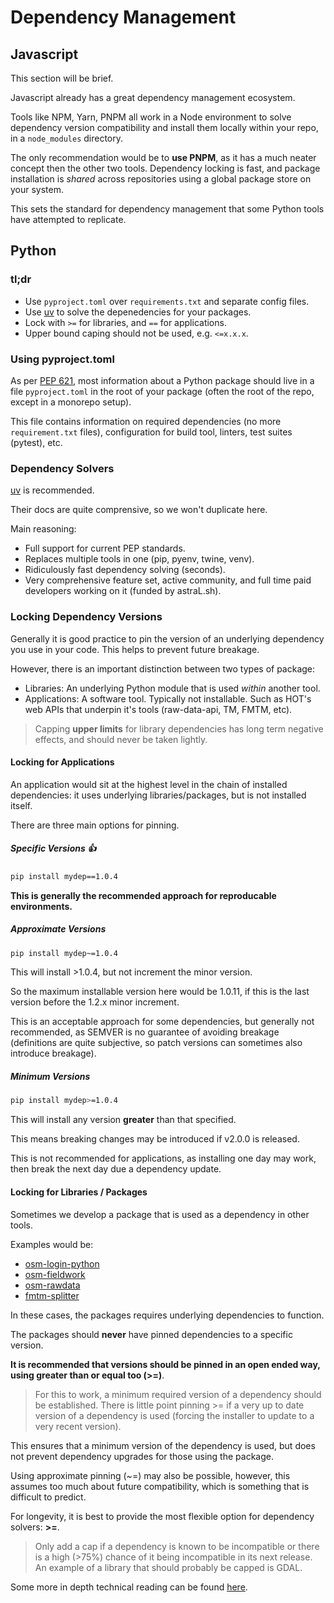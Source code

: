 # Dependency Management

## Javascript

This section will be brief.

Javascript already has a great dependency management ecosystem.

Tools like NPM, Yarn, PNPM all work in a Node environment to
solve dependency version compatibility and install them locally
within your repo, in a `node_modules` directory.

The only recommendation would be to **use PNPM**, as it has a much neater
concept then the other two tools. Dependency locking is fast, and
package installation is _shared_ across repositories using a global
package store on your system.

This sets the standard for dependency management that some Python
tools have attempted to replicate.

## Python

### tl;dr

- Use `pyproject.toml` over `requirements.txt` and separate config files.
- Use [uv](https://docs.astral.sh/uv) to solve the depenedencies for your
  packages.
- Lock with `>=` for libraries, and `==` for applications.
- Upper bound caping should not be used, e.g. `<=x.x.x`.

### Using pyproject.toml

As per [PEP 621](https://peps.python.org/pep-0621/), most information
about a Python package should live in a file `pyproject.toml` in the
root of your package (often the root of the repo, except in a monorepo setup).

This file contains information on required dependencies (no more
`requirement.txt` files), configuration for build tool, linters, test
suites (pytest), etc.

### Dependency Solvers

[uv](https://docs.astral.sh/uv) is recommended.

Their docs are quite comprensive, so we won't duplicate here.

Main reasoning:

- Full support for current PEP standards.
- Replaces multiple tools in one (pip, pyenv, twine, venv).
- Ridiculously fast dependency solving (seconds).
- Very comprehensive feature set, active community, and full
  time paid developers working on it (funded by astraL.sh).

### Locking Dependency Versions

Generally it is good practice to pin the version of an underlying
dependency you use in your code. This helps to prevent future breakage.

However, there is an important distinction between two types of package:

- Libraries: An underlying Python module that is used _within_ another tool.
- Applications: A software tool. Typically not installable.
  Such as HOT's web APIs that underpin it's tools
  (raw-data-api, TM, FMTM, etc).

> Capping **upper limits** for library dependencies has long term negative
> effects, and should never be taken lightly.

#### Locking for Applications

An application would sit at the highest level in the chain of installed
dependencies: it uses underlying libraries/packages, but is not installed itself.

There are three main options for pinning.

##### Specific Versions 👍

```bash
pip install mydep==1.0.4
```

**This is generally the recommended approach for reproducable environments.**

##### Approximate Versions

```bash
pip install mydep~=1.0.4
```

This will install >1.0.4, but not increment the minor version.

So the maximum installable version here would be 1.0.11, if this is
the last version before the 1.2.x minor increment.

This is an acceptable approach for some dependencies, but generally not
recommended, as SEMVER is no guarantee of avoiding breakage (definitions are
quite subjective, so patch versions can sometimes also introduce breakage).

##### Minimum Versions

```bash
pip install mydep>=1.0.4
```

This will install any version **greater** than that specified.

This means breaking changes may be introduced if v2.0.0 is released.

This is not recommended for applications, as installing one day may work,
then break the next day due a dependency update.

#### Locking for Libraries / Packages

Sometimes we develop a package that is used as a dependency in other
tools.

Examples would be:

- [osm-login-python](https://github.com/hotosm/osm-login-python)
- [osm-fieldwork](https://github.com/hotosm/osm-fieldwork)
- [osm-rawdata](https://github.com/hotosm/osm-rawdata)
- [fmtm-splitter](https://github.com/hotosm/fmtm-splitter)

In these cases, the packages requires underlying dependencies to function.

The packages should **never** have pinned dependencies to a specific version.

**It is recommended that versions should be pinned in an open ended way, using
greater than or equal too (>=)**.

> For this to work, a minimum required version of a dependency should
> be established. There is little point pinning >= if a very up to
> date version of a dependency is used (forcing the installer to update
> to a very recent version).

This ensures that a minimum version of the dependency is used, but does not
prevent dependency upgrades for those using the package.

Using approximate pinning (~=) may also be possible, however, this assumes
too much about future compatibility, which is something that is difficult to
predict.

For longevity, it is best to provide the most flexible option for dependency
solvers: **>=**.

> Only add a cap if a dependency is known to be incompatible or there is
> a high (>75%) chance of it being incompatible in its next release.
> An example of a library that should probably be capped is GDAL.

Some more in depth technical reading can be found
[here](https://iscinumpy.dev/post/bound-version-constraints/#tldr).
